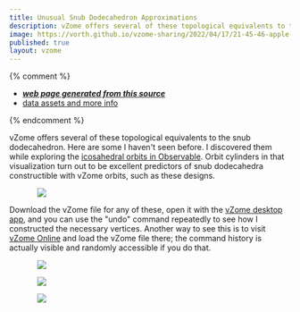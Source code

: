 ```yaml
---
title: Unusual Snub Dodecahedron Approximations
description: vZome offers several of these topological equivalents to the snub dodecahedron.  Here are some unusual ones.
image: https://vorth.github.io/vzome-sharing/2022/04/17/21-45-46-apple-orange-purple-snub-dodec/apple-orange-purple-snub-dodec.png
published: true
layout: vzome
---
```


{% comment %}
 - [***web page generated from this source***](https://vorth.github.io/vzome-sharing/2022/04/17/apple-orange-purple-snub-dodec-21-45-46.html)
 - [data assets and more info](https://github.com/vorth/vzome-sharing/tree/main/2022/04/17/21-45-46-apple-orange-purple-snub-dodec/)
 
{% endcomment %}

vZome offers several of these topological equivalents to the snub dodecahedron.
Here are some I haven't seen before.
I discovered them while exploring the
[icosahedral orbits in Observable](https://observablehq.com/@vorth/orbits-of-icosahedral-symmetry).
Orbit cylinders in that visualization turn out to be excellent predictors of
snub dodecahedra constructible with vZome orbits, such as these designs.

<vzome-viewer style="width: 90%; height: 60vh; margin: 10%"
       src="https://vorth.github.io/vzome-sharing/2022/04/17/21-45-46-apple-orange-purple-snub-dodec/apple-orange-purple-snub-dodec.vZome" >
  <img src="https://vorth.github.io/vzome-sharing/2022/04/17/21-45-46-apple-orange-purple-snub-dodec/apple-orange-purple-snub-dodec.png" />
</vzome-viewer>

Download the vZome file for any of these, open it with the [vZome desktop app](https://www.vzome.com),
and you can use the "undo" command repeatedly to see how I constructed the necessary vertices.
Another way to see this is to visit [vZome Online](https://vzome.com/app) and load the vZome file there;
the command history is actually visible and randomly accessible if you do that.

<vzome-viewer style="width: 90%; height: 60vh; margin: 10%"
      src="https://vorth.github.io/vzome-sharing/2022/04/17/22-14-19-apple-green-purple-snub-dodec/apple-green-purple-snub-dodec.vZome" >
 <img src="https://vorth.github.io/vzome-sharing/2022/04/17/22-14-19-apple-green-purple-snub-dodec/apple-green-purple-snub-dodec.png" />
</vzome-viewer>

<vzome-viewer style="width: 90%; height: 60vh; margin: 10%"
      src="https://vorth.github.io/vzome-sharing/2022/04/17/22-34-56-sand-red-green-snub-dodec/sand-red-green-snub-dodec.vZome" >
 <img src="https://vorth.github.io/vzome-sharing/2022/04/17/22-34-56-sand-red-green-snub-dodec/sand-red-green-snub-dodec.png" />
</vzome-viewer>

<vzome-viewer style="width: 90%; height: 60vh; margin: 10%"
      src="https://vorth.github.io/vzome-sharing/2022/04/30/13-01-31-purple-sand-snub-icosa/purple-sand-snub-icosa.vZome" >
 <img src="https://vorth.github.io/vzome-sharing/2022/04/30/13-01-31-purple-sand-snub-icosa/purple-sand-snub-icosa.png" />
</vzome-viewer>

